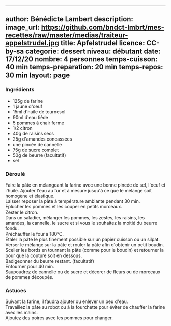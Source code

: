 
---
author: Bénédicte Lambert
description: 
image_url: https://github.com/bndct-lmbrt/mes-recettes/raw/master/medias/traiteur-appelstrudel.jpg
title: Apfelstrudel
licence: CC-by-sa
categorie: dessert
niveau: débutant
date: 17/12/20
nombre: 4 personnes
temps-cuisson: 40 min
temps-preparation: 20 min
temps-repos: 30 min
layout: page
---



### Ingrédients  

* 125g de farine
* 1 jaune d'oeuf
* 15ml d'huile de tournesol
* 90ml d'eau tiède
* 5 pommes à chair ferme
* 1/2 citron
* 40g de raisins secs
* 25g d'amandes concassées
* une pincée de cannelle
* 75g de sucre complet
* 50g de beurre (facultatif)
* sel



### Déroulé  

Faire la pâte en mélangeant la farine avec une bonne pincée de sel, l'oeuf et l'huile. Ajouter l'eau au fur et à mesure jusqu'à ce que le mélange soit homogène et élastique.   
Laisser reposer la pâte à température ambiante pendant 30 min.  
Éplucher les pommes et les couper en petits morceaux.   
Zester le citron.   
Dans un saladier, mélanger les pommes, les zestes, les raisins, les amandes, la cannelle, le sucre et si vous le souhaitez la moitié du beurre fondu.  
Préchauffer le four à 180°C.   
Étaler la pâte le plus finement possible sur un papier cuisson ou un silpat.  
Verser le mélange sur la pâte et rouler la pâte afin d'obtenir un petit boudin.  
Sceller les bords en tournant la pâte (comme pour le boudin) et retourner la pour que la couture soit en dessous.  
Badigeonner du beurre restant. (facultatif)  
Enfourner pour 40 min.  
Saupoudrez de cannelle ou de sucre et décorer de fleurs ou de morceaux de pommes découpés.
  

### Astuces
Suivant la farine, il faudra ajouter ou enlever un peu d'eau.  
Travaillez la pâte au robot ou à la fourchette pour éviter de chauffer la farine avec les mains.   
Ajoutez des poires avec les pommes pour changer.  
 